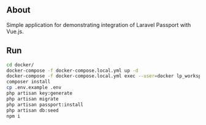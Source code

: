 ## About
Simple application for demonstrating integration of Laravel Passport with Vue.js.

## Run
```bash
cd docker/
docker-compose -f docker-compose.local.yml up -d
docker-compose -f docker-compose.local.yml exec --user=docker lp_workspace bash
composer install
cp .env.example .env
php artisan key:generate
php artisan migrate
php artisan passport:install
php artisan db:seed
npm i
```
